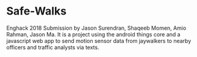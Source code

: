# Safe-Walks
Enghack 2018 Submission by Jason Surendran, Shaqeeb Momen, Amio Rahman, Jason Ma. It is a project using the android things core and a javascript web app to send motion sensor data from jaywalkers to nearby officers and traffic analysts via texts.
